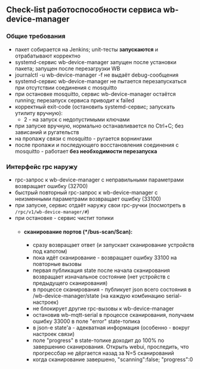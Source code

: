 ## Check-list работоспособности сервиса wb-device-manager

### Общие требования
* пакет собирается на Jenkins; unit-тесты **запускаются** и отрабатывают корректно
* systemd-сервис wb-device-manager запущен после установки пакета; запущен после перезагрузки WB
* journalctl -u wb-device-manager -f не выдаёт debug-сообщения
* systemd-сервис wb-device-manager не пытается перезапускаться при отсутствии соединения с mosquitto
* при остановке mosquitto, сервис wb-device-manager остаётся running; перезапуск сервиса приводит к failed
* корректный exit-code (остановить systemd-сервис; запускать утилиту вручную):
    * 2 - на запуск с недопустимыми ключами
* при запуске вручную, нормально останавливается по Ctrl+C; без зависаний и ругательств
* на пропажу связи с mosquitto - ругается ворнингами
* после пропажи и последующего восстановления соединения с mosquitto - работает **без необходимости перезапуска**

### Интерфейс rpc наружу
* rpc-запрос к wb-device-manager с неправильными параметрами возвращает ошибку (32700)
* быстрый повторный rpc-запрос к wb-device-manager с неизменными параметрами возвращает ошибку (33100)
* при запуске, сервис отдаёт наружу свои rpc-ручки (посмотреть в ``/rpc/v1/wb-device-manager/#``)
* при остановке - сервис чистит топики
    * #### сканирование портов (*/bus-scan/Scan):
        * сразу возвращает ответ (и запускает сканирование устройств под капотом)
        * пока идёт сканирование - возвращает ошибку 33100 на повторные вызовы
        * первая публикация state после начала сканирования возвращает изначальное состояние (нет устройств с предыдущего сканирования)
        * в процессе сканирования - публикует json всего состояния в /wb-device-manager/state (на каждую комбинацию serial-настроек)
        * не блокирует другие rpc-вызовы к wb-device-manager
        * остановив wb-mqtt-serial в процессе сканирования, получаем ошибку 33000 в поле "error" state-топика
        * в json-e state'a - адекватная информация (особенно - вокруг настроек связи)
        * поле "progress" в state-топике доходит до 100% по завершению сканирования. Открыть webui, проследить, что прогрессбар не дёргается назад за N=5 сканирований
        * когда сканирование завершено, "scanning":false; "progress":0
